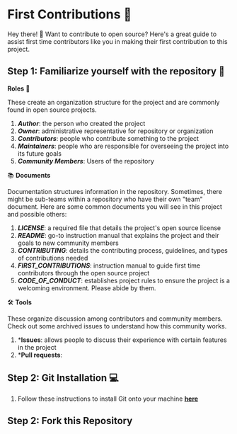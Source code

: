 # First Contributions 🎉

Hey there! 👋 Want to contribute to open source? Here's a great guide to assist first time contributors like you in making their first contribution to this project. 

## Step 1: Familiarize yourself with the repository 🧐
**Roles** 🔖 

These create an organization structure for the project and are commonly found in open source projects.
1. ***Author***: the person who created the project
2. ***Owner***: administrative representative for repository or organization
3. ***Contributors***: people who contribute something to the project
4. ***Maintainers***: people who are responsible for overseeing the project into its future goals
5. ***Community Members***: Users of the repository

📚 **Documents** 

Documentation structures information in the repository. Sometimes, there might be sub-teams within a repository who have their own "team" document. Here are some common documents you will see in this project and possible others:
1. ***LICENSE***: a required file that details the project's open source license
2. ***README***: go-to instruction manual that explains the project and their goals to new community members
3. ***CONTRIBUTING***: details the contributing process, guidelines, and types of contributions needed
4. ***FIRST_CONTRIBUTIONS***: instruction manual to guide first time contributors through the open source project
5. ***CODE_OF_CONDUCT***: establishes project rules to ensure the project is a welcoming environment. Please abide by them.


🛠️ **Tools**

These organize discussion among contributors and community members. Check out some archived issues to understand how this community works.
1. ***Issues**: allows people to discuss their experience with certain features in the project
2. ***Pull requests**: 

## Step 2: Git Installation 💻
1. Follow these instructions to install Git onto your machine **[here](https://help.github.com/articles/set-up-git/)**

## Step 2: Fork this Repository
